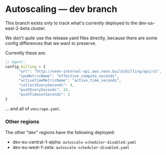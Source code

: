 # Autoscaling — dev branch

This branch exists only to track what's currently deployed to the dev-us-east-2-beta cluster.

We don't *quite* use the release yaml files directly, because there are some config differences that
we want to preserve.

Currently these are:

```js
// Agent:
config.billing = {
      "url": "http://neon-internal-api.aws.neon.build/billing/api/v1",
      "cpuMetricName": "effective_compute_seconds",
      "activeTimeMetricName": "active_time_seconds",
      "collectEverySeconds": 4,
      "pushEverySeconds": 24,
      "pushTimeoutSeconds": 2
}
```

... and all of `vmscrape.yaml`.

### Other regions

The other "dev" regions have the following deployed:

* dev-eu-central-1-alpha: `autoscale-scheduler-disabled.yaml`
* dev-eu-west-1-zeta: `autoscale-scheduler-disabled.yaml`
